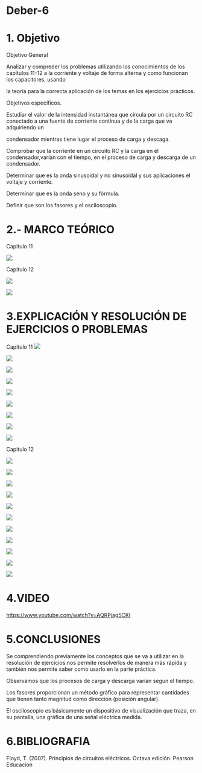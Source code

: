 # Deber-6

# 1. Objetivo

Objetivo General

Analizar y compreder los problemas utilizando los conocimientos de los capítulos 11-12 a la corriente y voltaje de forma alterna y como funcionan los capacitores, usando

la teoría para la correcta aplicación de los temas en los ejercicios prácticos.

 Objetivos específicos.

Estudiar el valor de la intensidad instantánea que circula por un circuito RC conectado a una fuente de corriente contínua y de la carga que va adquiriendo un 

condensador mientras tiene lugar el proceso de carga y descaga.

Comprobar que la corriente en un circuito RC y la carga en el condensador,varían con el tiempo, en el proceso de carga y descarga de un condensador.

Determinar que es la onda sinusoidal y no sinusoidal y sus aplicaciones el voltaje y corriente.

Determinar que es la onda seno y su fórmula.

Definir que son los fasores y el osciloscopio.

# 2.- MARCO TEÓRICO

Capitulo 11

![](https://github.com/arielguano/Deber-6/blob/main/cap%2011.png)


Capitulo 12

![](https://github.com/arielguano/Deber-6/blob/main/capacitancia.jpg)

![](https://github.com/arielguano/Deber-6/blob/main/cap%2012.1.png)

# 3.EXPLICACIÓN Y RESOLUCIÓN DE EJERCICIOS O PROBLEMAS

Capitulo 11
![](https://github.com/arielguano/Deber-6/blob/main/DEBER%20%236-01.png)

![](https://github.com/arielguano/Deber-6/blob/main/DEBER%20%236-02.png)

![](https://github.com/arielguano/Deber-6/blob/main/DEBER%20%236-03.png)

![](https://github.com/arielguano/Deber-6/blob/main/DEBER%20%236-04.png)

![](https://github.com/arielguano/Deber-6/blob/main/DEBER%20%236-05.png)

![](https://github.com/arielguano/Deber-6/blob/main/DEBER%20%236-06.png)

![](https://github.com/arielguano/Deber-6/blob/main/DEBER%20%236-07.png)

![](https://github.com/arielguano/Deber-6/blob/main/DEBER%20%236-08.png)

![](https://github.com/arielguano/Deber-6/blob/main/DEBER%20%236-09.png)

Capitulo 12

![](https://github.com/arielguano/Deber-6/blob/main/Deber%206.1-01.png)

![](https://github.com/arielguano/Deber-6/blob/main/Deber%206.1-02.png)

![](https://github.com/arielguano/Deber-6/blob/main/Deber%206.1-03.png)

![](https://github.com/arielguano/Deber-6/blob/main/Deber%206.1-04.png)

![](https://github.com/arielguano/Deber-6/blob/main/Deber%206.1-05.png)

![](https://github.com/arielguano/Deber-6/blob/main/Deber%206.1-06.png)

![](https://github.com/arielguano/Deber-6/blob/main/Deber%206.1-07.png)

![](https://github.com/arielguano/Deber-6/blob/main/Deber%206.1-08.png)

![](https://github.com/arielguano/Deber-6/blob/main/Deber%206.1-09.png)

![](https://github.com/arielguano/Deber-6/blob/main/Deber%206.1-10.png)

![](https://github.com/arielguano/Deber-6/blob/main/Deber%206.1-11.png)

# 4.VIDEO

https://www.youtube.com/watch?v=AQRPjag5CKI

# 5.CONCLUSIONES

Se comprendiendo previamente los conceptos que se va a utilizar en la resolución de ejercicios nos permite resolverlos de manera más rápida y también nos permite saber como usarlo en la parte práctica.

Observamos que los procesos de carga y descarga varían segun el tiempo.

Los fasores proporcionan un método gráfico para representar cantidades que tienen tanto magnitud como dirección (posición angular).

El osciloscopio es básicamente un dispositivo de visualización que traza, en su pantalla, una gráfica de una señal eléctrica medida.

# 6.BIBLIOGRAFIA

Floyd, T. (2007). Principios de circuitos eléctricos. Octava edición. Pearson Educación
